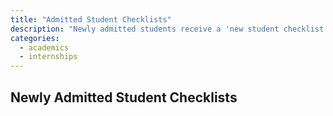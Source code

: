 ```yaml
---
title: "Admitted Student Checklists"
description: "Newly admitted students receive a 'new student checklist' along with their acceptance letter and other materials. The checklist varies slightly for students who apply for the early admission deadline and students who apply for the regular admission deadline. The checklist is updated occasionally."
categories:
  - academics 
  - internships
---
```


## Newly Admitted Student Checklists